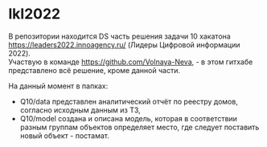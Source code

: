 # lkl2022
В репозитории находится DS часть решения задачи 10 хакатона https://leaders2022.innoagency.ru/ (Лидеры Цифровой информации 2022).  
Участвую в команде https://github.com/Volnaya-Neva, - в этом гитхабе представлено всё решение, кроме данной части.


На данный момент в папках:  
- Q10/data представлен аналитический отчёт по реестру домов, согласно исходным данным из ТЗ,  
- Q10/model создана и описана модель, которая в соответствии разным группам объектов определяет место, где следует поставить новый объект - постамат.  
